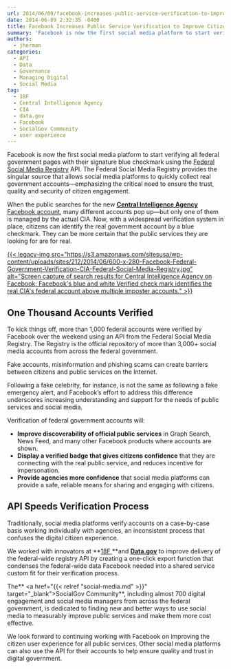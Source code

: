 ```yaml
---
url: 2014/06/09/facebook-increases-public-service-verification-to-improve-citizen-engagement-2.md
date: 2014-06-09 2:32:35 -0400
title: Facebook Increases Public Service Verification to Improve Citizen Engagement
summary: 'Facebook is now the first social media platform to start verifying all federal government pages with their signature blue checkmark using the Federal Social Media Registry API. The Federal Social Media Registry provides the singular source that allows social media platforms to quickly collect real government accounts&mdash;emphasizing the critical need to ensure the trust, quality and'
authors:
  - jherman
categories:
  - API
  - Data
  - Governance
  - Managing Digital
  - Social Media
tag:
  - 18F
  - Central Intelligence Agency
  - CIA
  - data.gov
  - Facebook
  - SocialGov Community
  - user experience
---
```


Facebook is now the first social media platform to start verifying all federal government pages with their signature blue checkmark using the <a href="http://www.usa.gov/About/developer-resources/social-media-registry.shtml" target="_blank">Federal Social Media Registry</a> API. The Federal Social Media Registry provides the singular source that allows social media platforms to quickly collect real government accounts—emphasizing the critical need to ensure the trust, quality and security of citizen engagement.

When the public searches for the new <a href="https://www.facebook.com/Central.Intelligence.Agency" target="_blank"><strong>Central Intelligence Agency</strong> Facebook account</a>, many different accounts pop up—but only one of them is managed by the actual CIA. Now, with a widespread verification system in place, citizens can identify the real government account by a blue checkmark. They can be more certain that the public services they are looking for are for real.

[{{< legacy-img src="https://s3.amazonaws.com/sitesusa/wp-content/uploads/sites/212/2014/06/600-x-280-Facebook-Federal-Government-Verification-CIA-Federal-Social-Media-Registry.jpg" alt="Screen capture of search results for Central Intelligence Agency on Facebook; Facebook's blue and white Verified check mark identifies the real CIA's federal account above multiple imposter accounts." >}}](https://s3.amazonaws.com/sitesusa/wp-content/uploads/sites/212/2016/01/707-x-330-Facebook-Federal-Government-Verification-CIA-Federal-Social-Media-Registry.jpg)

## One Thousand Accounts Verified

To kick things off, more than 1,000 federal accounts were verified by Facebook over the weekend using an API from the Federal Social Media Registry. The Registry is the official repository of more than 3,000+ social media accounts from across the federal government.

Fake accounts, misinformation and phishing scams can create barriers between citizens and public services on the Internet.

Following a fake celebrity, for instance, is not the same as following a fake emergency alert, and Facebook’s effort to address this difference underscores increasing understanding and support for the needs of public services and social media.

Verification of federal government accounts will:

  * **Improve discoverability of official public services** in Graph Search, News Feed, and many other Facebook products where accounts are shown.
  * **Display a verified badge that gives citizens confidence** that they are connecting with the real public service, and reduces incentive for impersonation.
  * **Provide agencies more confidence** that social media platforms can provide a safe, reliable means for sharing and engaging with citizens.

## API Speeds Verification Process

Traditionally, social media platforms verify accounts on a case-by-case basis working individually with agencies, an inconsistent process that confuses the digital citizen experience.

We worked with innovators at **<a href="https://18f.gsa.gov/" target="_blank">18F </a>**and **<a href="http://www.data.gov/" target="_blank">Data.gov</a>** to improve delivery of the federal-wide registry API by creating a one-click export function that condenses the federal-wide data Facebook needed into a shared service custom fit for their verification process.

The** <a href="{{< relref "social-media.md" >}}" target="_blank">SocialGov Community</a>**, including almost 700 digital engagement and social media managers from across the federal government, is dedicated to finding new and better ways to use social media to measurably improve public services and make them more cost effective.

We look forward to continuing working with Facebook on improving the citizen user experience for all public services. Other social media platforms can also use the API for their accounts to help ensure quality and trust in digital government.